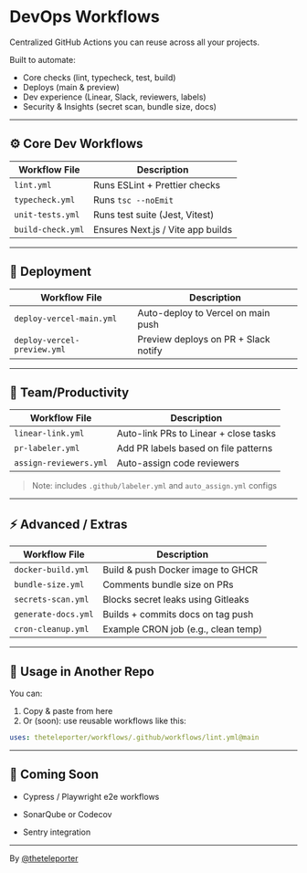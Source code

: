 # DevOps Workflows

Centralized GitHub Actions you can reuse across all your projects.

Built to automate:
- Core checks (lint, typecheck, test, build)
- Deploys (main & preview)
- Dev experience (Linear, Slack, reviewers, labels)
- Security & Insights (secret scan, bundle size, docs)

---

## ⚙️ Core Dev Workflows

| Workflow File           | Description                             |
|------------------------|-----------------------------------------|
| `lint.yml`             | Runs ESLint + Prettier checks           |
| `typecheck.yml`        | Runs `tsc --noEmit`                     |
| `unit-tests.yml`       | Runs test suite (Jest, Vitest)          |
| `build-check.yml`      | Ensures Next.js / Vite app builds       |

---

## 🚀 Deployment

| Workflow File                | Description                           |
|-----------------------------|---------------------------------------|
| `deploy-vercel-main.yml`    | Auto-deploy to Vercel on main push    |
| `deploy-vercel-preview.yml` | Preview deploys on PR + Slack notify  |

---

## 💬 Team/Productivity

| Workflow File       | Description                              |
|---------------------|------------------------------------------|
| `linear-link.yml`   | Auto-link PRs to Linear + close tasks    |
| `pr-labeler.yml`    | Add PR labels based on file patterns     |
| `assign-reviewers.yml` | Auto-assign code reviewers            |

> Note: includes `.github/labeler.yml` and `auto_assign.yml` configs

---

## ⚡ Advanced / Extras

| Workflow File        | Description                             |
|----------------------|-----------------------------------------|
| `docker-build.yml`   | Build & push Docker image to GHCR       |
| `bundle-size.yml`    | Comments bundle size on PRs             |
| `secrets-scan.yml`   | Blocks secret leaks using Gitleaks      |
| `generate-docs.yml`  | Builds + commits docs on tag push       |
| `cron-cleanup.yml`   | Example CRON job (e.g., clean temp)     |

---

## 🚀 Usage in Another Repo

You can:
1. Copy & paste from here
2. Or (soon): use reusable workflows like this:

```yaml
uses: theteleporter/workflows/.github/workflows/lint.yml@main

```

---
## 🧪 Coming Soon

- Cypress / Playwright e2e workflows

- SonarQube or Codecov

- Sentry integration

---

By [@theteleporter](https://github.com/theteleporter)
